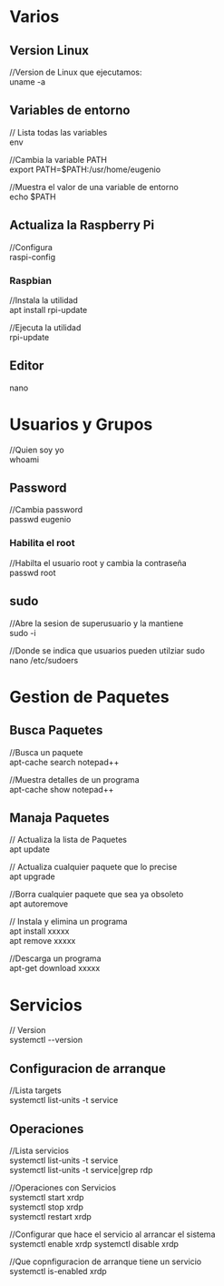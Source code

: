 # Varios  
## Version Linux  
//Version de Linux que ejecutamos:  
uname -a  

## Variables de entorno  
// Lista todas las variables  
env  

//Cambia la variable PATH  
export PATH=$PATH:/usr/home/eugenio  

//Muestra el valor de una variable de entorno  
echo $PATH  

## Actualiza la Raspberry Pi  

//Configura  
raspi-config  

### Raspbian  
//Instala la utilidad  
apt install rpi-update  

//Ejecuta la utilidad  
rpi-update  

## Editor  
nano  

# Usuarios y Grupos  
//Quien soy yo  
whoami  

## Password
//Cambia password  
passwd eugenio  

### Habilita el root    
//Habilta el usuario root y cambia la contraseña  
passwd root  

## sudo  
//Abre la sesion de superusuario y la mantiene  
sudo -i  

//Donde se indica que usuarios pueden utilziar sudo  
nano /etc/sudoers  

# Gestion de Paquetes  
## Busca Paquetes  

//Busca un paquete  
apt-cache search notepad++  

//Muestra detalles de un programa  
apt-cache show notepad++

## Manaja Paquetes  
// Actualiza la lista de Paquetes  
apt update  

// Actualiza cualquier paquete que lo precise  
apt upgrade  

//Borra cualquier paquete que sea ya obsoleto  
apt autoremove

// Instala y elimina un programa    
apt install xxxxx  
apt remove xxxxx  

//Descarga un programa  
apt-get download xxxxx  

# Servicios  
// Version  
systemctl --version  

## Configuracion de arranque  
//Lista targets  
systemctl list-units -t service  

## Operaciones  
//Lista servicios  
systemctl list-units -t service  
systemctl list-units -t service|grep rdp  

//Operaciones con Servicios  
systemctl start xrdp  
systemctl stop xrdp  
systemctl restart xrdp

//Configurar que hace el servicio al arrancar el sistema    
systemctl enable xrdp
systemctl disable xrdp  

//Que copnfiguracion de arranque tiene un servicio  
systemctl is-enabled xrdp
